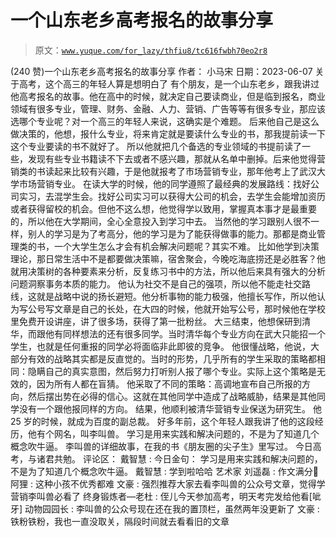 # 一个山东老乡高考报名的故事分享

> 原文：[`www.yuque.com/for_lazy/thfiu8/tc616fwbh70eo2r8`](https://www.yuque.com/for_lazy/thfiu8/tc616fwbh70eo2r8)

<ne-h2 id="4ba705a1" data-lake-id="4ba705a1"><ne-heading-ext><ne-heading-anchor></ne-heading-anchor><ne-heading-fold></ne-heading-fold></ne-heading-ext><ne-heading-content><ne-text id="uf131f3c1">(240 赞)一个山东老乡高考报名的故事分享</ne-text></ne-heading-content></ne-h2> <ne-p id="ua9eadf0c" data-lake-id="ua9eadf0c"><ne-text id="ue8aaa4e6">作者： 小马宋</ne-text></ne-p> <ne-p id="uc3e31871" data-lake-id="uc3e31871"><ne-text id="u49e331c6">日期：2023-06-07</ne-text></ne-p> <ne-p id="ub689cbfe" data-lake-id="ub689cbfe"><ne-text id="u1b916197">关于高考，这个高三的年轻人算是想明白了</ne-text></ne-p> <ne-p id="u9b570f66" data-lake-id="u9b570f66"><ne-text id="ua48dd78f">有个朋友，是一个山东老乡，跟我讲过他高考报名的故事。他在高中的时候，就决定自己要读商业，但是临到报名，商业领域有很多专业，管理、财务、金融、人力、营销、广告等等有很多专业，那应该选哪个专业呢？对一个高三的年轻人来说，这确实是个难题。</ne-text></ne-p> <ne-p id="ubae3636a" data-lake-id="ubae3636a"><ne-text id="u850ab28c">后来他自己是这么做决策的，他想，报什么专业，将来肯定就是要读什么专业的书，那我提前读一下这个专业要读的书不就好了。</ne-text></ne-p> <ne-p id="ua84cc801" data-lake-id="ua84cc801"><ne-text id="udcbb0ec6">所以他就把几个备选的专业领域的书提前读了一些，发现有些专业书籍读不下去或者不感兴趣，那就从名单中删掉。后来他觉得营销类的书读起来比较有兴趣，于是他就报考了市场营销专业，那年他考上了武汉大学市场营销专业。</ne-text></ne-p> <ne-p id="ub2724148" data-lake-id="ub2724148"><ne-text id="uae947a26">在读大学的时候，他的同学遵照了最经典的发展路线：找好公司实习，去混学生会。找好公司实习可以获得大公司的机会，去学生会能增加资历或者获得留校的机会。但他不这么想，他觉得学以致用，掌握真本事才是最重要的，所以他在大学期间，全心全意投入到学习中去。</ne-text></ne-p> <ne-p id="ub57b024e" data-lake-id="ub57b024e"><ne-text id="u977854f0">当然他的学习跟别人很不一样，别人的学习是为了考高分，他的学习是为了能获得做事的能力。那都是商业管理类的书，一个大学生怎么才会有机会解决问题呢？其实不难。</ne-text></ne-p> <ne-p id="ua2077357" data-lake-id="ua2077357"><ne-text id="u9dc451af">比如他学到决策理论，那日常生活中不是都要做决策嘛，宿舍聚会，今晚吃海底捞还是必胜客？他就用决策树的各种要素来分析，反复练习书中的方法，所以他后来具有强大的分析问题洞察事务本质的能力。</ne-text></ne-p> <ne-p id="u8574c361" data-lake-id="u8574c361"><ne-text id="u46a2ca9c">他认为社交不是自己的强项，所以他不能走社交路线，这就是战略中说的扬长避短。他分析事物的能力极强，他擅长写作，所以他认为写公号写文章是自己的长处，在大四的时候，他就开始写公号，那时候他在学校里免费开设讲座，讲了很多场，获得了第一批粉丝。</ne-text></ne-p> <ne-p id="u7d52ec9a" data-lake-id="u7d52ec9a"><ne-text id="u4a311b56">大三结束，他想保研到清华，而跟他有同样想法的还有很多同学。当时清华每个专业方向在武大只能招一个学生，也就是任何重报的同学必将面临非此即彼的竞争。</ne-text></ne-p> <ne-p id="u4d0a0cd8" data-lake-id="u4d0a0cd8"><ne-text id="ub657c40f">他很懂战略，他说，大部分有效的战略其实都是反直觉的。当时的形势，几乎所有的学生采取的策略都相同：隐瞒自己的真实意图，然后努力打听别人报了哪个专业。实际上这个策略是无效的，因为所有人都在盲猜。</ne-text></ne-p> <ne-p id="uc73c0a0c" data-lake-id="uc73c0a0c"><ne-text id="u862b0fc8">他采取了不同的策略：高调地宣布自己所报的方向，然后摆出势在必得的信心。这就在其他同学中造成了战略威胁，结果是其他同学没有一个跟他报同样的方向。</ne-text></ne-p> <ne-p id="u5aee8c99" data-lake-id="u5aee8c99"><ne-text id="u5abeb9bf">结果，他顺利被清华营销专业保送为研究生。</ne-text></ne-p> <ne-p id="u59d24eb2" data-lake-id="u59d24eb2"><ne-text id="u948d7214">他 25 岁的时候，就成为百度的副总裁。</ne-text></ne-p> <ne-p id="u2a2c7fc6" data-lake-id="u2a2c7fc6"><ne-text id="u29b0caea">好多年前，这个年轻人跟我讲了他的这段经历，他有个网名，叫李叫兽。</ne-text></ne-p> <ne-p id="ub38c0776" data-lake-id="ub38c0776"><ne-text id="u3247e745">学习是用来实践和解决问题的，不是为了知道几个概念吹牛逼。</ne-text></ne-p> <ne-p id="u36360b39" data-lake-id="u36360b39"><ne-text id="uffe5a364">李叫兽的详细故事，在我的书《朋友圈的尖子生》里写过。</ne-text></ne-p> <ne-p id="u13281fc4" data-lake-id="u13281fc4"><ne-text id="ud0c5e630">今日高考，与诸君共勉。</ne-text></ne-p> <ne-hole id="uc648189b" data-lake-id="uc648189b"><ne-card data-card-name="hr" data-card-type="block" id="degKw" data-event-boundary="card"><ne-p id="ua0005987" data-lake-id="ua0005987"><ne-text id="u94b602b6">评论区：</ne-text></ne-p> <ne-p id="u73a8ccc7" data-lake-id="u73a8ccc7"><ne-text id="u1323555f">戴智慧 : 今日金句：</ne-text> <ne-text id="u27971e15">学习是用来实践和解决问题的，不是为了知道几个概念吹牛逼。</ne-text> <ne-text id="u24df4784">戴智慧 : 学到啦哈哈</ne-text> <ne-text id="ue3540c81">艺术家 刘遥磊 : 作文满分💯</ne-text> <ne-text id="u3723e1cd">阿狸 : 这种小孩不优秀都难</ne-text> <ne-text id="ue7fd9b33">文豪 : 强烈推荐大家去看李叫兽的公众号文章，觉得学营销李叫兽必看了</ne-text> <ne-text id="u0cab1780">终身锻炼者—老杜 : 侄儿今天参加高考，明天考完发给他看[呲牙]</ne-text> <ne-text id="u437c4913">动物园园长 : 李叫兽的公众号现在还在我的置顶栏，虽然两年没更新了</ne-text> <ne-text id="u2cca946e">文豪 : 铁粉铁粉，我也一直没取关，隔段时间就去看看旧的文章</ne-text></ne-p></ne-card></ne-hole>